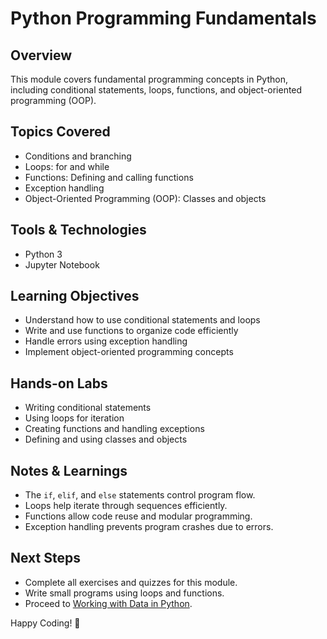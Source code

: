 # Python Programming Fundamentals

## Overview
This module covers fundamental programming concepts in Python, including conditional statements, loops, functions, and object-oriented programming (OOP).

## Topics Covered
- Conditions and branching
- Loops: for and while
- Functions: Defining and calling functions
- Exception handling
- Object-Oriented Programming (OOP): Classes and objects

## Tools & Technologies
- Python 3
- Jupyter Notebook

## Learning Objectives
- Understand how to use conditional statements and loops
- Write and use functions to organize code efficiently
- Handle errors using exception handling
- Implement object-oriented programming concepts

## Hands-on Labs
- Writing conditional statements
- Using loops for iteration
- Creating functions and handling exceptions
- Defining and using classes and objects

## Notes & Learnings
- The `if`, `elif`, and `else` statements control program flow.
- Loops help iterate through sequences efficiently.
- Functions allow code reuse and modular programming.
- Exception handling prevents program crashes due to errors.

## Next Steps
- Complete all exercises and quizzes for this module.
- Write small programs using loops and functions.
- Proceed to [Working with Data in Python](../4-python-working-with-data).

Happy Coding! 🚀
